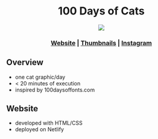 <h1 align="center">100 Days of Cats</h1>

<p align="center">
  <img src="http://shalandy.com/img/portfolio/full-100.jpg">
</p>

<h3 align="center"><a href="http://www.100daysofcats.com/">Website</a> | <a href="https://shalandy.wixsite.com/100daysofcats/thumbnails">Thumbnails</a> | <a href="https://www.instagram.com/100daysof_cats/">Instagram</a></h3>

## Overview
- one cat graphic/day 
- < 20 minutes of execution
- inspired by 100daysoffonts.com

## Website
- developed with HTML/CSS 
- deployed on Netlify
